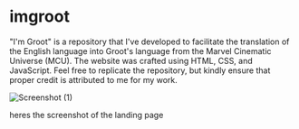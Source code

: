 # imgroot

"I'm Groot" is a repository that I've developed to facilitate the translation of the English language into Groot's language from the Marvel Cinematic Universe (MCU). The website was crafted using HTML, CSS, and JavaScript. Feel free to replicate the repository, but kindly ensure that proper credit is attributed to me for my work.




![Screenshot (1)](https://github.com/sandeepdas17/imgroot/assets/135645468/5bc6aa3d-748b-459a-b268-5376d5fadfd7)


heres the screenshot of the landing page 



